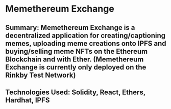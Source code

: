# Memethereum Exchange

## Summary: Memethereum Exchange is a decentralized application for creating/captioning memes, uploading meme creations onto IPFS and buying/selling meme NFTs on the Ethereum Blockchain and with Ether. (Memethereum Exchange is currently only deployed on the Rinkby Test Network)

## Technologies Used: Solidity, React, Ethers, Hardhat, IPFS

